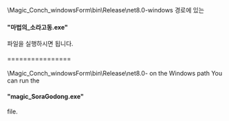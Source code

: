 \Magic_Conch_windowsForm\bin\Release\net8.0-windows 경로에 있는
<h4>"마법의_소라고동.exe"</h4>파일을 실행하시면 됩니다.
<br>
<br>
================
<br>
<br>
\Magic_Conch_windowsForm\bin\Release\net8.0- on the Windows path
You can run the <h4>"magic_SoraGodong.exe"</h4> file.
